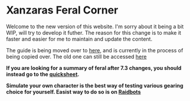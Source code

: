 # Xanzaras Feral Corner

Welcome to the new version of this website. I'm sorry about it being a bit WIP, will try to develop it futher. The reason for this change is to make it faster and easier for me to maintain and update the content.

The guide is being moved over to [here](/guide/), and is currently in the process of being copied over. The old one can still be accessed [here](http://xanzara.com/xanzarasferalguide.pdf)

**If you are looking for a summary of feral after 7.3 changes, you should instead go to the [quicksheet](/quicksheet/).**

**Simulate your own character is the best way of testing various gearing choice for yourself. Easist way to do so is on [Raidbots](https://raidbots.com)**